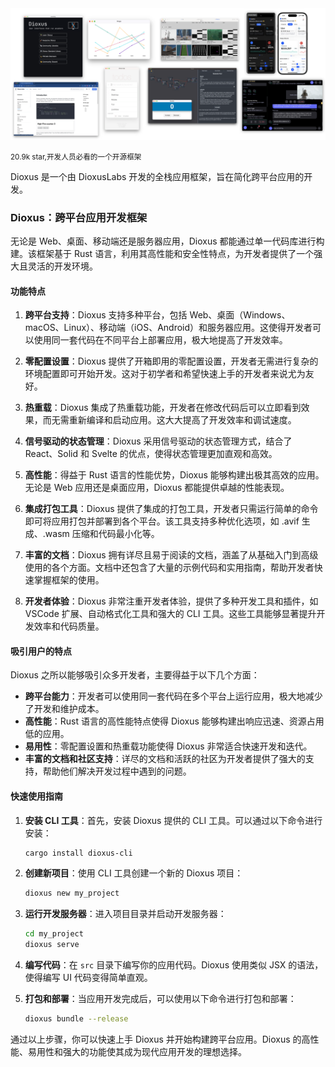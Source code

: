 <img src="../../../public/assets/image/241112-dioxus.png" alt="github.com/ONLYOFFICE/DocumentServer">


<small>20.9k star,开发人员必看的一个开源框架</small>


Dioxus 是一个由 DioxusLabs 开发的全栈应用框架，旨在简化跨平台应用的开发。


### Dioxus：跨平台应用开发框架

无论是 Web、桌面、移动端还是服务器应用，Dioxus 都能通过单一代码库进行构建。该框架基于 Rust 语言，利用其高性能和安全性特点，为开发者提供了一个强大且灵活的开发环境。

#### 功能特点

1. **跨平台支持**：Dioxus 支持多种平台，包括 Web、桌面（Windows、macOS、Linux）、移动端（iOS、Android）和服务器应用。这使得开发者可以使用同一套代码在不同平台上部署应用，极大地提高了开发效率。

2. **零配置设置**：Dioxus 提供了开箱即用的零配置设置，开发者无需进行复杂的环境配置即可开始开发。这对于初学者和希望快速上手的开发者来说尤为友好。

3. **热重载**：Dioxus 集成了热重载功能，开发者在修改代码后可以立即看到效果，而无需重新编译和启动应用。这大大提高了开发效率和调试速度。

4. **信号驱动的状态管理**：Dioxus 采用信号驱动的状态管理方式，结合了 React、Solid 和 Svelte 的优点，使得状态管理更加直观和高效。

5. **高性能**：得益于 Rust 语言的性能优势，Dioxus 能够构建出极其高效的应用。无论是 Web 应用还是桌面应用，Dioxus 都能提供卓越的性能表现。

6. **集成打包工具**：Dioxus 提供了集成的打包工具，开发者只需运行简单的命令即可将应用打包并部署到各个平台。该工具支持多种优化选项，如 .avif 生成、.wasm 压缩和代码最小化等。

7. **丰富的文档**：Dioxus 拥有详尽且易于阅读的文档，涵盖了从基础入门到高级使用的各个方面。文档中还包含了大量的示例代码和实用指南，帮助开发者快速掌握框架的使用。

8. **开发者体验**：Dioxus 非常注重开发者体验，提供了多种开发工具和插件，如 VSCode 扩展、自动格式化工具和强大的 CLI 工具。这些工具能够显著提升开发效率和代码质量。

#### 吸引用户的特点

Dioxus 之所以能够吸引众多开发者，主要得益于以下几个方面：

- **跨平台能力**：开发者可以使用同一套代码在多个平台上运行应用，极大地减少了开发和维护成本。
- **高性能**：Rust 语言的高性能特点使得 Dioxus 能够构建出响应迅速、资源占用低的应用。
- **易用性**：零配置设置和热重载功能使得 Dioxus 非常适合快速开发和迭代。
- **丰富的文档和社区支持**：详尽的文档和活跃的社区为开发者提供了强大的支持，帮助他们解决开发过程中遇到的问题。

#### 快速使用指南

1. **安装 CLI 工具**：首先，安装 Dioxus 提供的 CLI 工具。可以通过以下命令进行安装：
   ```bash
   cargo install dioxus-cli
   ```

2. **创建新项目**：使用 CLI 工具创建一个新的 Dioxus 项目：
   ```bash
   dioxus new my_project
   ```

3. **运行开发服务器**：进入项目目录并启动开发服务器：
   ```bash
   cd my_project
   dioxus serve
   ```

4. **编写代码**：在 `src` 目录下编写你的应用代码。Dioxus 使用类似 JSX 的语法，使得编写 UI 代码变得简单直观。

5. **打包和部署**：当应用开发完成后，可以使用以下命令进行打包和部署：
   ```bash
   dioxus bundle --release
   ```

通过以上步骤，你可以快速上手 Dioxus 并开始构建跨平台应用。Dioxus 的高性能、易用性和强大的功能使其成为现代应用开发的理想选择。

